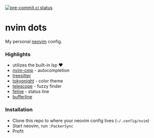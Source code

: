 [![pre-commit.ci status](https://results.pre-commit.ci/badge/github/kwigley/nvim-dots/main.svg)](https://results.pre-commit.ci/latest/github/kwigley/nvim-dots/main)

# nvim dots

My personal [neovim](https://neovim.io/) config.

### Highlights

- utilizes the built-in lsp ❤️
- [nvim-cmp](https://github.com/hrsh7th/nvim-cmp) - autocompletion
- [treesitter](https://github.com/nvim-treesitter/nvim-treesitter)
- [tokyonight](https://github.com/folke/tokyonight.nvim) - color theme
- [telescope](https://github.com/nvim-telescope/telescope.nvim) - fuzzy finder
- [feline](https://github.com/famiu/feline.nvim) - status line
- [bufferline](https://github.com/akinsho/nvim-bufferline.lua)

### Installation

- Clone this repo to where your neovim config lives (`~/.config/nvim`)
- Start neovim, run `:PackerSync`
- Profit
